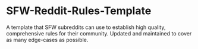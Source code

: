 # SFW-Reddit-Rules-Template
A template that SFW subreddits can use to establish high quality, comprehensive rules for their community. Updated and maintained to cover as many edge-cases as possible.
